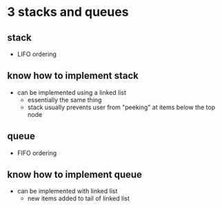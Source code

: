 # 3 stacks and queues

## stack
* LIFO ordering

## know how to implement stack
* can be implemented using a linked list
  * essentially the same thing
  * stack usually prevents user from "peeking" at items below the top node

## queue
* FIFO ordering

## know how to implement queue
* can be implemented with linked list
  * new items added to tail of linked list
